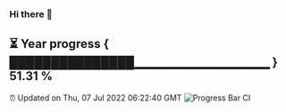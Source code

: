 ### Hi there 👋
⏳ Year progress { ███████████████▁▁▁▁▁▁▁▁▁▁▁▁▁▁▁ } 51.31 %
---
⏰ Updated on Thu, 07 Jul 2022 06:22:40 GMT
![Progress Bar CI](https://github.com/liununu/liununu/workflows/Progress%20Bar%20CI/badge.svg)
